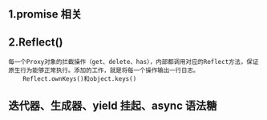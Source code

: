 ## 1.promise 相关

## 2.Reflect()

```
每一个Proxy对象的拦截操作（get、delete、has），内部都调用对应的Reflect方法，保证原生行为能够正常执行。添加的工作，就是将每一个操作输出一行日志。
    Reflect.ownKeys()和object.keys()
```

## 迭代器、生成器、yield 挂起、async 语法糖
